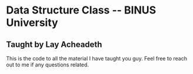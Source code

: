 # Data Structure Class -- BINUS University 
## Taught by Lay Acheadeth

This is the code to all the material I have taught you guy. Feel free to reach out to me if any questions related. 
